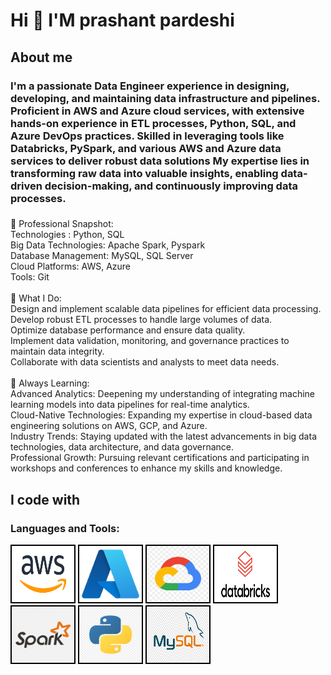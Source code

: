 <h1 align="left">Hi 👋 I'M prashant pardeshi</h1>

###

<h2 align="left">About me</h2>
<h3 align="left">I'm a passionate Data Engineer experience in designing, developing, and maintaining data infrastructure and pipelines. Proficient in AWS and Azure cloud services, with extensive hands-on experience in ETL processes, Python, SQL, and Azure DevOps practices. Skilled in leveraging tools like Databricks, PySpark, and various AWS and Azure data services to deliver robust data solutions
My expertise lies in transforming raw data into valuable insights, enabling data-driven decision-making, and continuously improving data processes.</h3>

###

<p align="left">
💼 Professional Snapshot:</br>
Technologies : Python, SQL  </br>
Big Data Technologies: Apache Spark, Pyspark</br>
Database Management: MySQL, SQL Server</br>
Cloud Platforms: AWS, Azure</br><?br>
Tools: Git<br></br>🚀 What I Do:</br>
Design and implement scalable data pipelines for efficient data processing.</br>
Develop robust ETL processes to handle large volumes of data.</br>
Optimize database performance and ensure data quality.</br>
Implement data validation, monitoring, and governance practices to maintain data integrity.</br>
Collaborate with data scientists and analysts to meet data needs.<br></br>🌱 Always Learning:</br>
Advanced Analytics: Deepening my understanding of integrating machine learning models into data pipelines for real-time analytics.</br>
Cloud-Native Technologies: Expanding my expertise in cloud-based data engineering solutions on AWS, GCP, and Azure.</br>
Industry Trends: Staying updated with the latest advancements in big data technologies, data architecture, and data governance.</br>
Professional Growth: Pursuing relevant certifications and participating in workshops and conferences to enhance my skills and knowledge.</p>

###

<h2 align="left">I code with</h2>

###
<body>
    <h3>Languages and Tools:</h3>
    <p align="left"> <img src="images\aws.png" alt="AWS" width="100" height="90" style="border: 2px solid black;">
    <img src="images\azure.png" alt="AZURE" width="100" height="90" style="border: 2px solid black;">
    <img src="images\google cloud.png" alt="Google" width="100" height="90" style="border: 2px solid black;">
    <img src="images\databricks.png" alt="Databricks" width="100" height="90" style="border: 2px solid black;">
    <img src="images\spark.png" alt="spark" width="100" height="90" style="border: 2px solid black;">
    <img src="images\python.jpg" alt="Python" width="100" height="90" style="border: 2px solid black;">
    <img src="images\mysql.png" alt="Mysql" width="100" height="90" style="border: 2px solid black;"></p>

</body>

###
